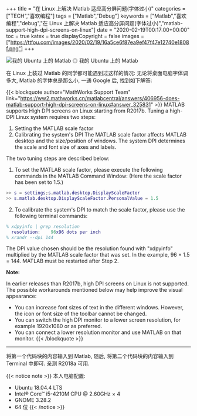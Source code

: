 +++
title = "在 Linux 上解决 Matlab 适应高分屏问题(字体过小)"
categories = ["TECH","喜欢编程"]
tags = ["Matlab","Debug"]
keywords = ["Matlab","喜欢编程","debug","在 Linux 上解决 Matlab 适应高分屏问题(字体过小)","matlab-support-high-dpi-screens-on-linux"]
date = "2020-02-19T00:17:00+00:00"
toc = true
katex = true
displayCopyright = false
images = ["https://ttfou.com/images/2020/02/19/16a5ce6f87ea9ef47f47e12740e1808f.png"]
+++

<img src="https://ttfou.com/images/2020/02/19/16a5ce6f87ea9ef47f47e12740e1808f.png" title="我的 Ubuntu 上的 Matlab" alt="我的 Ubuntu 上的 Matlab">
<span class="caption">◎ 我的 Ubuntu 上的 Matlab</span>

<br />

在 Linux 上装过 Matlab 的同学都可能遇到过这样的情况: 无论将桌面电脑字体调多大, Matlab 的字体总是那么小, 一通 Google 后, 找到如下解答: 

<!--more-->

{{< blockquote author="MathWorks Support Team" link="https://ww2.mathworks.cn/matlabcentral/answers/406956-does-matlab-support-high-dpi-screens-on-linux#answer_325831" >}}
MATLAB supports High DPI screens on Linux starting from R2017b.
Tuning a high-DPI Linux system requires two steps:
1. Setting the MATLAB scale factor
2. Calibrating the system's DPI
The MATLAB scale factor affects MATLAB desktop and the size/position of windows.
The system DPI determines the scale and font size of axes and labels.

The two tuning steps are described below:

  1. To set the MATLAB scale factor, please execute the following commands in the MATLAB Command Window: (Here the scale factor has been set to 1.5.)
  ```matlab
  >> s = settings;s.matlab.desktop.DisplayScaleFactor
  >> s.matlab.desktop.DisplayScaleFactor.PersonalValue = 1.5
  ```
  2. To calibrate the system's DPI to match the scale factor, please use the following terminal commands:
  ```matlab
  % xdpyinfo | grep resolution
    resolution:    96x96 dots per inch
  % xrandr --dpi 144
  ```
  The DPI value chosen should be the resolution found with "xdpyinfo" multiplied by the MATLAB scale factor that was set. In the example, 96 × 1.5 = 144.
MATLAB must be restarted after Step 2.

**Note:**

In earlier releases than R2017b, high DPI screens on Linux is not supported.
The possible workarounds mentioned below may help improve the visual appearance:
- You can increase font sizes of text in the different windows. However, the icon or font size of the toolbar cannot be changed.
- You can switch the high DPI monitor to a lower screen resolution, for example 1920x1080 or as preferred.
- You can connect a lower resolution monitor and use MATLAB on that monitor.
{{< /blockquote >}}

<hr />

将第一个代码块的内容输入到 Matlab, 随后, 将第二个代码块的内容输入到 Terminal 中即可. 亲测 R2018a 可用.

{{< notice note >}}
本人电脑配置:
- Ubuntu 18.04.4 LTS
- Intel® Core™ i5-4210M CPU @ 2.60GHz × 4 
- GNOME 3.28.2
- 64 位
{{< /notice >}}
